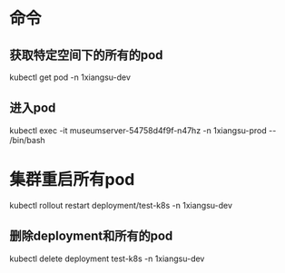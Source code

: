 # 命令

## 获取特定空间下的所有的pod
kubectl get pod -n 1xiangsu-dev

## 进入pod
kubectl exec -it museumserver-54758d4f9f-n47hz -n 1xiangsu-prod -- /bin/bash

# 集群重启所有pod
kubectl rollout restart deployment/test-k8s -n 1xiangsu-dev

## 删除deployment和所有的pod

kubectl delete deployment test-k8s -n 1xiangsu-dev